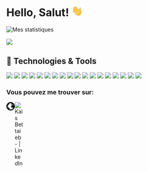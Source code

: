 # Hello, Salut! <img src="https://raw.githubusercontent.com/kaisbettaieb/kaisbettaieb/main/wave.gif" width="30px">




![Mes statistiques](https://github-readme-stats-iota-taupe.vercel.app/api?username=kaisbettaieb&show_icons=true&theme=tokyonight)

<img align="center" src="https://github-readme-stats-iota-taupe.vercel.app/api/top-langs/?username=kaisbettaieb&theme=tokyonight" />

## 🔧 Technologies & Tools
![](https://img.shields.io/badge/OS-Windows-informational?style=flat-square&logo=windows&logoColor=white&color=blue)
![](https://img.shields.io/badge/Editor-PyCharm-informational?style=flat-square&logo=PyCharm&logoColor=white&color=blue)
![](https://img.shields.io/badge/Editor-Visual%20Studio%20Code-informational?style=flat-square&logo=Visual%20Studio%20Code&logoColor=white&color=blue)
![](https://img.shields.io/badge/Code-Python-informational?style=flat-square&logo=python&logoColor=white&color=blue)
![](https://img.shields.io/badge/Code-JavaScript-informational?style=flat-square&logo=javascript&logoColor=white&color=blue)
![](https://img.shields.io/badge/Code-Php-informational?style=flat-square&logo=Php&logoColor=white&color=blue)
![](https://img.shields.io/badge/Code-Java-informational?style=flat-square&logo=Java&logoColor=white&color=blue)
![](https://img.shields.io/badge/Frameworks-Flask-informational?style=flat-square&logo=flask&logoColor=white&color=blue)
![](https://img.shields.io/badge/Framework-FastAPI-informational?style=flat-square&logo=fastapi&logoColor=white&color=blue)
![](https://img.shields.io/badge/Framework-Symfony-informational?style=flat-square&logo=symfony&logoColor=white&color=blue)
![](https://img.shields.io/badge/Framework-ExpressJS-informational?style=flat-square&logo=expressjs&logoColor=white&color=blue)
![](https://img.shields.io/badge/Framework-React-informational?style=flat-square&logo=react&logoColor=white&color=blue)
![](https://img.shields.io/badge/Tools-PostgreSQL-informational?style=flat-square&logo=postgresql&logoColor=white&color=blue)
![](https://img.shields.io/badge/Tools-MySQL-informational?style=flat-square&logo=MySql&logoColor=white&color=blue)
![](https://img.shields.io/badge/Tools-Docker-informational?style=flat-square&logo=docker&logoColor=white&color=blue)
![](https://img.shields.io/badge/Tools-Kubernetes-informational?style=flat-square&logo=kubernetes&logoColor=white&color=blue)
![](https://img.shields.io/badge/Tools-Jenkins-informational?style=flat-square&logo=Jenkins&logoColor=white&color=blue)
![](https://img.shields.io/badge/Tools-Git-informational?style=flat-square&logo=Github&logoColor=white&color=blue)

### Vous pouvez me trouver sur:
[<img align="left" alt="kaisbettaieb.me" width="22px" src="https://raw.githubusercontent.com/iconic/open-iconic/master/svg/globe.svg" />][website]

[<img align="left" alt="Kais Bettaieb- | LinkedIn" width="22px" src="https://cdn.jsdelivr.net/npm/simple-icons@v3/icons/linkedin.svg" />][linkedin]
  
[website]: https://kaisbettaieb.me/
[linkedin]: https://www.linkedin.com/in/kais-bettaieb/
